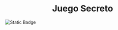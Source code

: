 <h1 align="Center" >Juego Secreto</h1>
<img alt="Static Badge" src="https://img.shields.io/badge/Status-Completado-blue">


